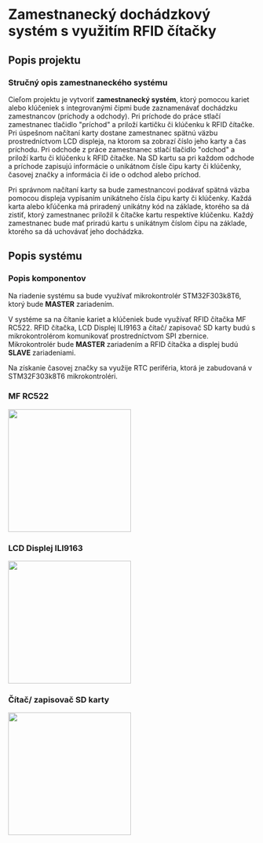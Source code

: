 # Zamestnanecký dochádzkový systém s využitím RFID čítačky

## Popis projektu
### Stručný opis zamestnaneckého systému
Cieľom projektu je vytvoriť **zamestnanecký systém**, ktorý pomocou kariet alebo klúčeniek s integrovanými čipmi bude zaznamenávať dochádzku zamestnancov (príchody a odchody).
Pri príchode do práce stlačí zamestnanec tlačidlo "príchod" a priloží kartičku či klúčenku k RFID čítačke. Pri úspešnom načítaní karty dostane zamestnanec spätnú väzbu prostredníctvom LCD displeja, na ktorom sa zobrazí číslo jeho karty a čas príchodu. Pri odchode z práce zamestnanec stlačí tlačidlo "odchod" a priloží kartu či klúčenku k RFID čítačke. Na SD kartu sa pri každom odchode a príchode zapisujú informácie o unikátnom čísle čipu karty či klúčenky, časovej značky a informácia či ide o odchod alebo príchod.

Pri správnom načítaní karty sa bude zamestnancovi podávať spätná väzba pomocou displeja vypísaním unikátneho čísla čipu karty či klúčenky. Každá karta alebo kľúčenka má priradený unikátny kód na základe, ktorého sa dá zistiť, ktorý zamestnanec priložil k čítačke kartu respektíve klúčenku. Každý zamestnanec bude mať priradú kartu s unikátnym číslom čipu na základe, ktorého sa dá uchovávať jeho dochádzka.

## Popis systému
### Popis komponentov
Na riadenie systému sa bude využívať mikrokontrolér STM32F303k8T6, ktorý bude **MASTER** zariadením.

V systéme sa na čítanie kariet a klúčeniek bude využívať RFID čítačka MF RC522. RFID čítačka, LCD Displej ILI9163 a čítač/ zapisovač SD karty budú s mikrokontrolérom komunikovať prostredníctvom SPI zbernice.
Mikrokontrolér bude **MASTER** zariadením a RFID čítačka a displej budú **SLAVE** zariadeniami.

Na získanie časovej značky sa využije RTC periféria, ktorá je zabudovaná v STM32F303k8T6 mikrokontroléri.

### MF RC522

<img src="https://github.com/AdrianFalb/rfid_citac/assets/99915031/9edfc617-d5cf-4bc0-8967-ecdeb1d0b91b" width="250" height="250">

### LCD Displej ILI9163

<img src="https://github.com/AdrianFalb/rfid_citac/assets/99915031/d7f08860-f607-4102-bd43-38fc161fd7b3" width="250" height="250">

### Čítač/ zapisovač SD karty

<img src="https://github.com/AdrianFalb/rfid_citac/assets/99915031/13999680-26db-45f4-9905-a42f376a57bd" width="250" height="250">


